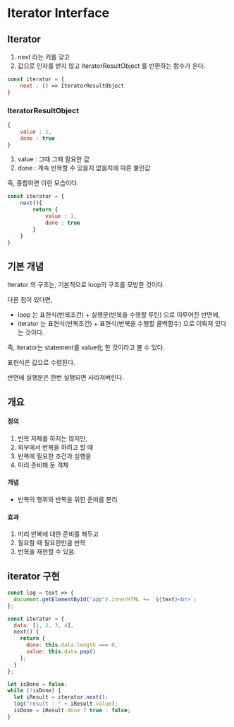 #  Iterator Interface



## Iterator 

1. next 라는 키를 갖고
2. 값으로 인자를 받지 않고 IteratorResultObject 를 반환하는 함수가 온다. 

```javascript
const iterator = {
    next : () => IteratorResultObject
}
```



### IteratorResultObject

```javascript
{
    value : 1,
    done : true
}
```

1. value : 그때 그때 필요한 값 
2. done : 계속 반복할 수 있을지 없을지에 따른 불린값 



즉, 종합하면 이런 모습이다. 

```javascript
const iterator = {
    next(){
        return {
            value : 1,
            done : true
        }
    }
}
```



## 기본 개념

Iterator 의 구조는, 기본적으로 loop의 구조를 모방한 것이다. 

다른 점이 있다면, 

- loop 는 표현식(반복조건) + 실행문(반복을 수행할 루틴) 으로 이루어진 반면에, 
- iterator 는 표현식(반복조건) + 표현식(반복을 수행할 콜백함수) 으로 이뤄져 있다는 것이다. 

즉, iterator는 statement를 value化 한 것이라고 볼 수 있다. 

표현식은 값으로 수렴된다.

반면에 실행문은 한번 실행되면 사라져버린다. 



## 개요

#### 정의

1. 반복 자체를 하지는 않지만,
2. 외부에서 반복을 하려고 할 때
3. 반복에 필요한 조건과 실행을
4. 미리 준비해 둔 객체

#### 개념

- 반복의 행위와 반복을 위한 준비를 분리

#### 효과

1. 미리 반복에 대한 준비를 해두고
2. 필요할 때 필요한만큼 반복
3. 반복을 재현할 수 있음. 





## iterator 구현

```javascript
const log = text => {
  document.getElementById("app").innerHTML += `${text}<br>`;
};

const iterator = {
  data: [1, 2, 3, 4],
  next() {
    return {
      done: this.data.length === 0,
      value: this.data.pop()
    };
  }
};

let isDone = false;
while (!isDone) {
  let iResult = iterator.next();
  log("result : " + iResult.value);
  isDone = iResult.done ? true : false;
}
```



## 



